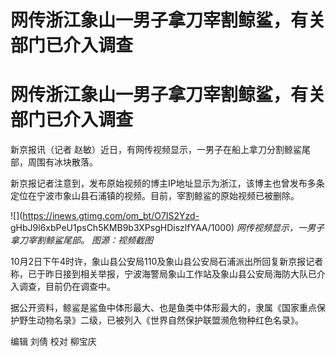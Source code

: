 # 网传浙江象山一男子拿刀宰割鲸鲨，有关部门已介入调查

# 网传浙江象山一男子拿刀宰割鲸鲨，有关部门已介入调查

新京报讯（记者 赵敏）近日，有网传视频显示，一男子在船上拿刀分割鲸鲨尾部，周围有冰块散落。

新京报记者注意到，发布原始视频的博主IP地址显示为浙江，该博主也曾发布多条定位在宁波市象山县石浦镇的视频。目前，宰割鲸鲨的原始视频已被删除。

![](https://inews.gtimg.com/om_bt/O7IS2Yzd-
gHbJ9l6xbPeU1psCh5KMB9b3XPsgHDiszlfYAA/1000) _网传视频显示，一男子拿刀宰割鲸鲨尾部。 图源：视频截图_

10月2日下午4时许，象山县公安局110及象山县公安局石浦派出所回复新京报记者称，已于昨日接到相关举报，宁波海警局象山工作站及象山县公安局海防大队已介入调查，目前仍在调查中。

据公开资料，鲸鲨是鲨鱼中体形最大、也是鱼类中体形最大的，隶属《国家重点保护野生动物名录》二级，已被列入《世界自然保护联盟濒危物种红色名录》。

编辑 刘倩 校对 柳宝庆


